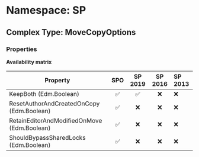 # Namespace: SP

## Complex Type: MoveCopyOptions

### Properties

**Availability matrix**

Property | SPO | SP 2019 | SP 2016 | SP 2013
----------|:---:|:-------:|:-------:|:-------
KeepBoth (Edm.Boolean) | ✅ | ✅ | ❌ | ❌
ResetAuthorAndCreatedOnCopy (Edm.Boolean) | ✅ | ❌ | ❌ | ❌
RetainEditorAndModifiedOnMove (Edm.Boolean) | ✅ | ❌ | ❌ | ❌
ShouldBypassSharedLocks (Edm.Boolean) | ✅ | ❌ | ❌ | ❌